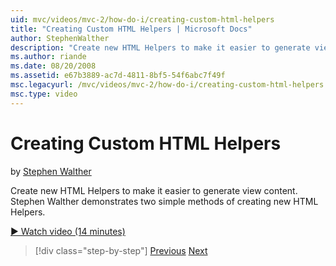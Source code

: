 ```yaml
---
uid: mvc/videos/mvc-2/how-do-i/creating-custom-html-helpers
title: "Creating Custom HTML Helpers | Microsoft Docs"
author: StephenWalther
description: "Create new HTML Helpers to make it easier to generate view content. Stephen Walther demonstrates two simple methods of creating new HTML Helpers."
ms.author: riande
ms.date: 08/20/2008
ms.assetid: e67b3889-ac7d-4811-8bf5-54f6abc7f49f
msc.legacyurl: /mvc/videos/mvc-2/how-do-i/creating-custom-html-helpers
msc.type: video
---
```

Creating Custom HTML Helpers
====================
by [Stephen Walther](https://github.com/StephenWalther)

Create new HTML Helpers to make it easier to generate view content. Stephen Walther demonstrates two simple methods of creating new HTML Helpers.

[&#9654; Watch video (14 minutes)](https://channel9.msdn.com/Blogs/ASP-NET-Site-Videos/creating-custom-html-helpers)

> [!div class="step-by-step"]
> [Previous](creating-unit-tests-for-aspnet-mvc-applications.md)
> [Next](creating-model-classes-with-linq-to-sql.md)
